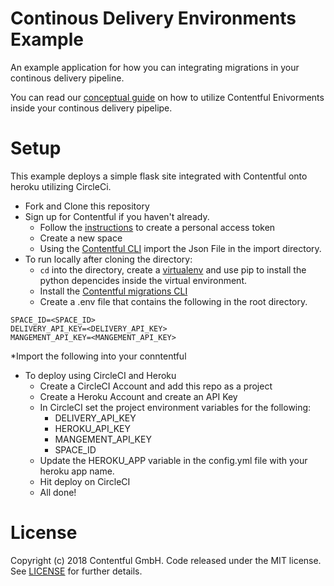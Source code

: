 Continous Delivery Environments Example
=====
An example application for how you can integrating migrations in your continous delivery pipeline.

You can read our [conceptual guide](https://www.contentful.com/developers/docs/concepts/deployment-pipeline/) on how to utilize Contentful Enivorments inside your continous delivery pipelipe.


Setup
=====
This example deploys a simple flask site integrated with Contentful onto heroku utilizing CircleCi.

 * Fork and Clone this repository
 * Sign up for Contentful if you haven't already.
   * Follow the [instructions](https://www.contentful.com/r/knowledgebase/personal-access-tokens/#how-to-get-a-personal-access-token-the-web-app) to create a personal access token
   * Create a new space
   * Using the [Contentful CLI](https://github.com/contentful/contentful-cli) import the Json File in the import directory.
 * To run locally after cloning the directory:
   * `cd` into the directory, create a [virtualenv](https://virtualenv.pypa.io/en/stable/) and use pip to install the python depencides inside the virtual environment.
   * Install the [Contentful migrations CLI](https://github.com/contentful/contentful-migration)
   * Create a .env file that contains the following in the root directory.

 ```
SPACE_ID=<SPACE_ID>
DELIVERY_API_KEY=<DELIVERY_API_KEY>
MANGEMENT_API_KEY=<MANGEMENT_API_KEY>
```
  *Import the following into your conntentful

 * To deploy using CircleCI and Heroku
   * Create a CircleCI Account and add this repo as a project
   * Create a Heroku Account and create an API Key
   * In CircleCI set the project environment variables for the following:
      * DELIVERY_API_KEY
      * HEROKU_API_KEY
      * MANGEMENT_API_KEY
      * SPACE_ID
   * Update the HEROKU_APP variable in the config.yml file with your heroku app name.
   * Hit deploy on CircleCI
   * All done!

License
=======

Copyright (c) 2018 Contentful GmbH. Code released under the MIT license. See [LICENSE](LICENSE) for further details.

